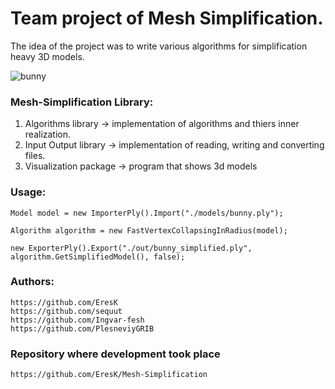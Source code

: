 # Team project of Mesh Simplification.

The idea of the project was to write various algorithms for simplification heavy 3D models.

![bunny](https://miro.medium.com/max/1400/1*kNM_BLf2_9Zt6ZEdNPZGDA@2x.jpeg)


### Mesh-Simplification Library:

1) Algorithms library -> implementation of algorithms and thiers inner realization.
2) Input Output library -> implementation of reading, writing and converting files.
3) Visualization package -> program that shows 3d models


### Usage:
           
    Model model = new ImporterPly().Import("./models/bunny.ply");

    Algorithm algorithm = new FastVertexCollapsingInRadius(model);

    new ExporterPly().Export("./out/bunny_simplified.ply", algorithm.GetSimplifiedModel(), false);


### Authors:

	https://github.com/EresK
	https://github.com/sequut
	https://github.com/Ingvar-fesh
	https://github.com/PlesneviyGRIB


### Repository where development took place

	https://github.com/EresK/Mesh-Simplification
